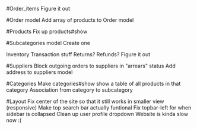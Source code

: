 #Order_items
  Figure it out

#Order model
  Add array of products to Order model

#Products
  Fix up products#show

#Subcategories model
  Create one

Inventory Transaction stuff
  Returns?
  Refunds?
  Figure it out

#Suppliers
  Block outgoing orders to suppliers in "arrears" status
  Add address to suppliers model

#Categories
  Make categories#show show a table of all products in that category
  Association from category to subcategory  

#Layout
  Fix center of the site so that it still works in smaller view (responsive)
  Make top search bar actually funtional
  Fix topbar-left for when sidebar is collapsed
  Clean up user profile dropdown
  Website is kinda slow now :(
